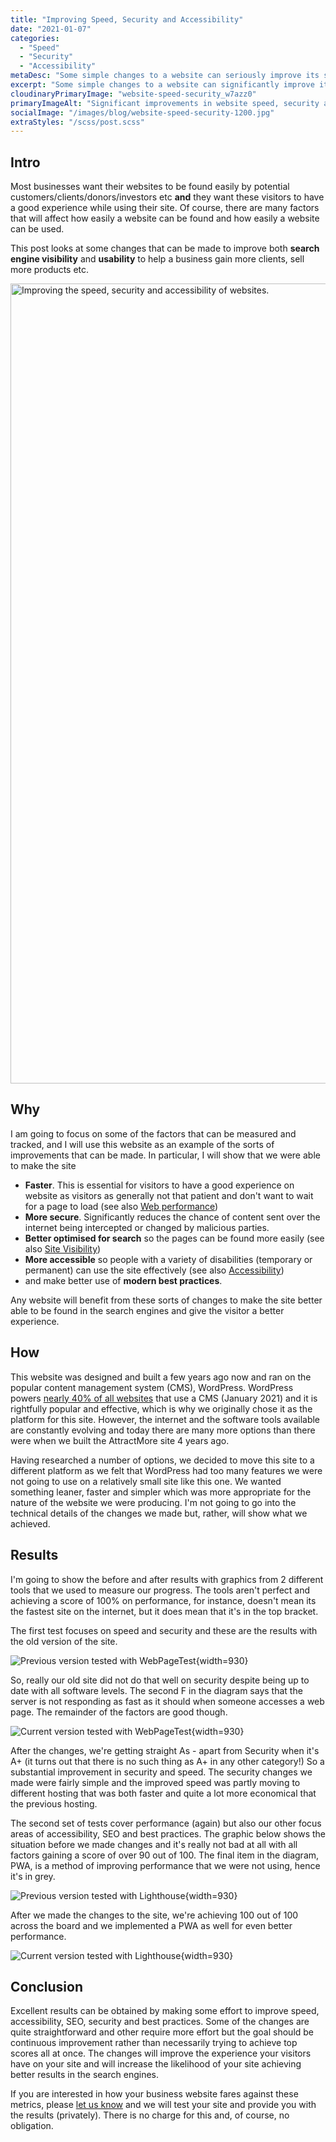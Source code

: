 ```yaml
---
title: "Improving Speed, Security and Accessibility"
date: "2021-01-07"
categories:
  - "Speed"
  - "Security"
  - "Accessibility"
metaDesc: "Some simple changes to a website can seriously improve its speed, security and accessibility. This post shows results obtained from making these changes."
excerpt: "Some simple changes to a website can significantly improve its speed, security and accessibility. This post shows results obtained from making these changes."
cloudinaryPrimaryImage: "website-speed-security_w7azz0"
primaryImageAlt: "Significant improvements in website speed, security and accessibility"
socialImage: "/images/blog/website-speed-security-1200.jpg"
extraStyles: "/scss/post.scss"
---
```


## Intro

Most businesses want their websites to be found easily by potential customers/clients/donors/investors etc **and** they want these visitors to have a good experience while using their site. Of course, there are many factors that will affect how easily a website can be found and how easily a website can be used.

This post looks at some changes that can be made to improve both **search engine visibility** and **usability** to help a business gain more clients, sell more products etc.

<img
  class="hero-image"
  sizes="(max-width: 58em) 96vw, (max-width: 64em) 40em, 50em"
  srcset="https://res.cloudinary.com/attractmore/image/upload/c_scale,f_auto,q_70,w_320/blog/website-speed-security_w7azz0.jpg 320w,
          https://res.cloudinary.com/attractmore/image/upload/c_scale,f_auto,q_70,w_560/blog/website-speed-security_w7azz0.jpg 560w,
          https://res.cloudinary.com/attractmore/image/upload/c_scale,f_auto,q_70,w_640/blog/website-speed-security_w7azz0.jpg 640w,
          https://res.cloudinary.com/attractmore/image/upload/c_scale,f_auto,q_70,w_800/blog/website-speed-security_w7azz0.jpg 800w,
          https://res.cloudinary.com/attractmore/image/upload/c_scale,f_auto,q_70,w_930/blog/website-speed-security_w7azz0.jpg 930w"
  src="https://res.cloudinary.com/attractmore/image/upload/c_scale,f_auto,q_70,w_800/blog/website-speed-security_w7azz0.jpg"
  alt="Improving the speed, security and accessibility of websites."
  width="1920"
  height="1280">

## Why

I am going to focus on some of the factors that can be measured and tracked, and I will use this website as an example of the sorts of improvements that can be made. In particular, I will show that we were able to make the site

- **Faster**. This is essential for visitors to have a good experience on website as visitors as generally not that patient and don't want to wait for a page to load (see also [Web performance](https://www.attractmore.uk/services/page-speed-optimisation/))
- **More secure**. Significantly reduces the chance of content sent over the internet being intercepted or changed by malicious parties.
- **Better optimised for search** so the pages can be found more easily (see also [Site Visibility](https://www.attractmore.uk/services/search-engine-optimisation/))
- **More accessible** so people with a variety of disabilities (temporary or permanent) can use the site effectively (see also [Accessibility](https://www.attractmore.uk/accessibility/))
- and make better use of **modern best practices**.

Any website will benefit from these sorts of changes to make the site better able to be found in the search engines and give the visitor a better experience.

## How

This website was designed and built a few years ago now and ran on the popular content management system (CMS), WordPress. WordPress powers [nearly 40% of all websites](https://w3techs.com/technologies/overview/content_management) that use a CMS (January 2021) and it is rightfully popular and effective, which is why we originally chose it as the platform for this site. However, the internet and the software tools available are constantly evolving and today there are many more options than there were when we built the AttractMore site 4 years ago.

Having researched a number of options, we decided to move this site to a different platform as we felt that WordPress had too many features we were not going to use on a relatively small site like this one. We wanted something leaner, faster and simpler which was more appropriate for the nature of the website we were producing. I'm not going to go into the technical details of the changes we made but, rather, will show what we achieved.

## Results

I'm going to show the before and after results with graphics from 2 different tools that we used to measure our progress. The tools aren't perfect and achieving a score of 100% on performance, for instance, doesn't mean its the fastest site on the internet, but it does mean that it's in the top bracket.

The first test focuses on speed and security and these are the results with the old version of the site.

![Previous version tested with WebPageTest](/optim/blog/webpagetest-am8-previous.jpg){width=930}

So, really our old site did not do that well on security despite being up to date with all software levels. The second F in the diagram says that the server is not responding as fast as it should when someone accesses a web page. The remainder of the factors are good though.

![Current version tested with WebPageTest](/optim/blog/webpagetest-am8-current.jpg){width=930}

After the changes, we're getting straight As - apart from Security when it's A+ (it turns out that there is no such thing as A+ in any other category!) So a substantial improvement in security and speed. The security changes we made were fairly simple and the improved speed was partly moving to different hosting that was both faster and quite a lot more economical that the previous hosting.

The second set of tests cover performance (again) but also our other focus areas of accessibility, SEO and best practices. The graphic below shows the situation before we made changes and it's really not bad at all with all factors gaining a score of over 90 out of 100. The final item in the diagram, PWA, is a method of improving performance that we were not using, hence it's in grey.

![Previous version tested with Lighthouse](/optim/blog/lighthouse-am8-previous.jpg){width=930}

After we made the changes to the site, we're achieving 100 out of 100 across the board and we implemented a PWA as well for even better performance.

![Current version tested with Lighthouse](/optim/blog/lighthouse-am8-current.jpg){width=930}

## Conclusion

Excellent results can be obtained by making some effort to improve speed, accessibility, SEO, security and best practices. Some of the changes are quite straightforward and other require more effort but the goal should be continuous improvement rather than necessarily trying to achieve top scores all at once. The changes will improve the experience your visitors have on your site and will increase the likelihood of your site achieving better results in the search engines.

If you are interested in how your business website fares against these metrics, please [let us know](/contact/) and we will test your site and provide you with the results (privately). There is no charge for this and, of course, no obligation.
